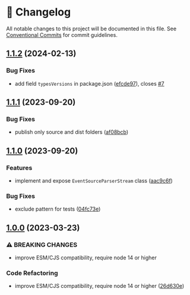 <!-- markdownlint-disable --><!-- textlint-disable -->

# 📓 Changelog

All notable changes to this project will be documented in this file. See
[Conventional Commits](https://conventionalcommits.org) for commit guidelines.

## [1.1.2](https://github.com/rexxars/eventsource-parser/compare/v1.1.1...v1.1.2) (2024-02-13)

### Bug Fixes

- add field `typesVersions` in package.json ([efcde97](https://github.com/rexxars/eventsource-parser/commit/efcde97173e02313f2702348088d319946a40859)), closes [#7](https://github.com/rexxars/eventsource-parser/issues/7)

## [1.1.1](https://github.com/rexxars/eventsource-parser/compare/v1.1.0...v1.1.1) (2023-09-20)

### Bug Fixes

- publish only source and dist folders ([af08bcb](https://github.com/rexxars/eventsource-parser/commit/af08bcb72cda660b0c34d7c2be5794b8d5f9a07e))

## [1.1.0](https://github.com/rexxars/eventsource-parser/compare/v1.0.0...v1.1.0) (2023-09-20)

### Features

- implement and expose `EventSourceParserStream` class ([aac9c6f](https://github.com/rexxars/eventsource-parser/commit/aac9c6f04dd082434baddbd808fd8df52f704506))

### Bug Fixes

- exclude pattern for tests ([04fc73e](https://github.com/rexxars/eventsource-parser/commit/04fc73e804361fc9e4f3922023a5845150d7ae37))

## [1.0.0](https://github.com/rexxars/eventsource-parser/compare/v0.1.0...v1.0.0) (2023-03-23)

### ⚠ BREAKING CHANGES

- improve ESM/CJS compatibility, require node 14 or higher

### Code Refactoring

- improve ESM/CJS compatibility, require node 14 or higher ([26d630e](https://github.com/rexxars/eventsource-parser/commit/26d630e9fc53d3a9e6952dff4b53289e48d1b092))
